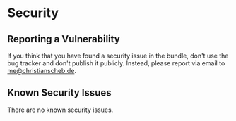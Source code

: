 Security
========

Reporting a Vulnerability
-------------------------

If you think that you have found a security issue in the bundle, don't use the bug tracker and don't publish it
publicly. Instead, please report via email to me@christianscheb.de.

Known Security Issues
---------------------

There are no known security issues.
